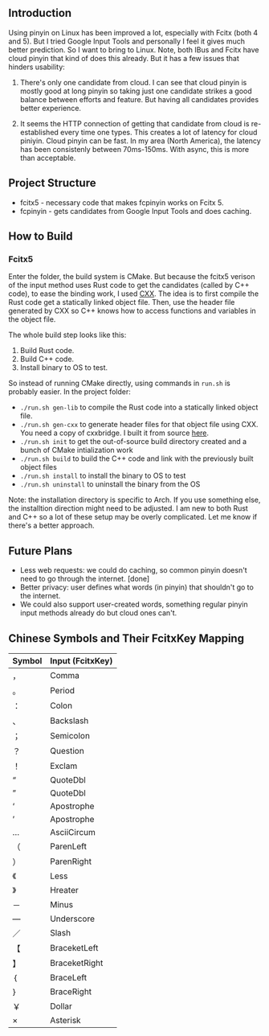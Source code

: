 ## Introduction

Using pinyin on Linux has been improved a lot, especially with Fcitx (both 4 and 5). But I tried Google Input Tools and personally I feel it gives much better prediction. So I want to bring to Linux. Note, both IBus and Fcitx have cloud pinyin that kind of does this already. But it has a few issues that hinders usability:

1. There's only one candidate from cloud. I can see that cloud pinyin is mostly good at long pinyin so taking just one candidate strikes a good balance between efforts and feature. But having all candidates provides better experience.

2. It seems the HTTP connection of getting that candidate from cloud is re-established every time one types. This creates a lot of latency for cloud piniyin. Cloud pinyin can be fast. In my area (North America), the latency has been consistenly between 70ms-150ms. With async, this is more than acceptable.

## Project Structure

 - fcitx5 - necessary code that makes fcpinyin works on Fcitx 5.
 - fcpinyin - gets candidates from Google Input Tools and does caching.

## How to Build

### Fcitx5

Enter the folder, the build system is CMake. But because the fcitx5 verison of the input method uses Rust code to get the candidates (called by C++ code), to ease the binding work, I used [CXX](cxx.rs). The idea is to first compile the Rust code get a statically linked object file. Then, use the header file generated by CXX so C++ knows how to access functions and variables in the object file.

The whole build step looks like this:

1. Build Rust code.
2. Build C++ code.
3. Install binary to OS to test.

So instead of running CMake directly, using commands in `run.sh` is probably easier. In the project folder:

- `./run.sh gen-lib` to compile the Rust code into a statically linked object file.
- `./run.sh gen-cxx` to generate header files for that object file using CXX. You need a copy of cxxbridge. I built it from source [here](https://github.com/dtolnay/cxx/tree/master/gen/cmd). 
- `./run.sh init` to get the out-of-source build directory created and a bunch of CMake intialization work
- `./run.sh build` to build the C++ code and link with the previously built object files
- `./run.sh install` to install the binary to OS to test
- `./run.sh uninstall` to uninstall the binary from the OS

Note: the installation directory is specific to Arch. If you use something else, the installtion direction might need to be adjusted. I am new to both Rust and C++ so a lot of these setup may be overly complicated. Let me know if there's a better approach.

## Future Plans
    
-   Less web requests: we could do caching, so common pinyin doesn't need to go through the internet. [done]
-   Better privacy: user defines what words (in pinyin) that shouldn't go to the internet.
-   We could also support user-created words, something regular pinyin input methods already do but cloud ones can't.

## Chinese Symbols and Their FcitxKey Mapping
|Symbol|Input (FcitxKey)|
|-|-|
|，|Comma|
|。|Period|
|：|Colon|
|、|Backslash|
|；|Semicolon|
|？|Question|
|！|Exclam|
|“|QuoteDbl|
|”|QuoteDbl|
|‘|Apostrophe|
|’|Apostrophe|
|…|AsciiCircum|
|（|ParenLeft|
|）|ParenRight|
|《|Less|
|》|Hreater|
|－|Minus|
|—|Underscore|
|／|Slash|
|【|BraceketLeft|
|】|BraceketRight|
|｛|BraceLeft|
|｝|BraceRight|
|￥|Dollar|
|×|Asterisk|